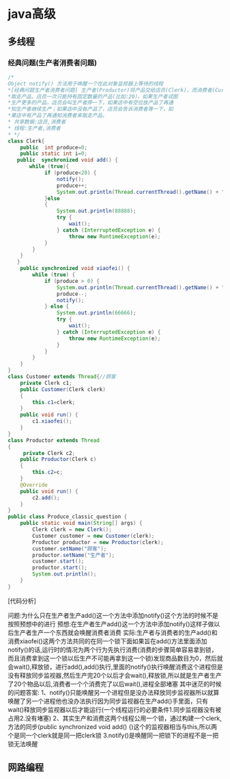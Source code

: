 # java高级

## 多线程

### 经典问题(生产者消费者问题)

```java
/*
Object notify() 方法用于唤醒一个在此对象监视器上等待的线程
*[经典问题生产者消费者问题] 生产者(Productor)将产品交给店员(Clerk)，而消费者(Customer)从店员处
*取走产品，店员一次只能持有固定数量的产品(比如:20），如果生产者试图
*生产更多的产品，店员会叫生产者停一下，如果店中有空位放产品了再通
*知生产者继续生产；如果店中没有产品了，店员会告诉消费者等一下，如
*果店中有产品了再通知消费者来取走产品。
* 共享数据:店员,消费者
* 线程:生产者,消费者
* */
class Clerk{
    public  int produce=0;
    public static int i=0;
   public  synchronized void add() {
       while (true){
            if (produce<20) {
                notify();
                produce++;
                System.out.println(Thread.currentThread().getName() + "生产了" + produce + "件的产品");
            }else
            {
                System.out.println(88888);
                try {
                    wait();
                } catch (InterruptedException e) {
                    throw new RuntimeException(e);
            }
        }
    }
   }
    public synchronized void xiaofei() {
        while (true) {
            if (produce > 0) {
                System.out.println(Thread.currentThread().getName() + "消费还剩下" + produce + "件产品");
                produce--;
                notify();
            } else {
                System.out.println(66666);
                try {
                    wait();
                } catch (InterruptedException e) {
                    throw new RuntimeException(e);
                }
            }
        }
    }
}
class Customer extends Thread{//顾客
    private Clerk c1;
    public Customer(Clerk clerk)
    {
        this.c1=clerk;
    }
    public void run() {
        c1.xiaofei();
    }
}
class Productor extends Thread
{
     private Clerk c2;
    public Productor(Clerk c)
    {
        this.c2=c;
    }
    @Override
    public void run() {
        c2.add();
    }
}
public class Produce_classic_question {
    public static void main(String[] args) {
        Clerk clerk = new Clerk();
        Customer customer = new Customer(clerk);
        Productor productor = new Productor(clerk);
        customer.setName("顾客");
        productor.setName("生产者");
        customer.start();
        productor.start();
        System.out.println();
    }
}
```

[代码分析]

问题:为什么只在生产者生产add()这一个方法中添加notify()这个方法的时候不是按照预想中的进行
        预想:在生产者生产add()这一个方法中添加notify()这样子做以后生产者生产一个东西就会唤醒消费者消费
        实际:生产者与消费者的生产add()和消费xiaofei()这两个方法共同的在同一个锁下面如果旨在add()方法里面添加notify()的话,运行时的情况为两个行为先执行消费(消费的步骤简单容易拿到锁，而且消费拿到这一个锁以后生产不可能再拿到这一个锁)发现商品数目为0，然后就会wait(),释放锁，进行add(),add()执行,里面的notify()执行唤醒消费这个进程但是没有释放同步监视器,然后生产完20个以后才会wait(),释放锁,所以就是生产者生产了20个物品以后,消费者一个个消费完了以后wait(),进程全部堵塞
      其中迷茫的时候的问题答案:
      1、notify()只能唤醒另一个进程但是没办法释放同步监视器所以就算唤醒了另一个进程他也没办法执行因为同步监视器在生产add()手里面，只有wait()释放同步监视器以后才能运行(一个线程运行的必要条件1.同步监视器没有被占用2.没有堵塞)
      2、其实生产和消费这两个线程公用一个锁，通过构建一个clerk,方法的同步(public  synchronized void add() {)这个的监视器相当与this,所以两个是同一个clerk就是同一把clerk锁
      3.notify()是唤醒同一把锁下的进程不是一把锁无法唤醒

## 网路编程

